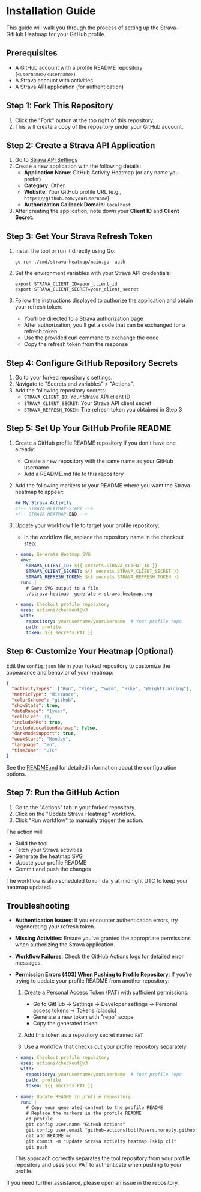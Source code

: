 # Installation Guide

This guide will walk you through the process of setting up the Strava-GitHub Heatmap for your GitHub profile.

## Prerequisites

- A GitHub account with a profile README repository (`<username>/<username>`)
- A Strava account with activities
- A Strava API application (for authentication)

## Step 1: Fork This Repository

1. Click the "Fork" button at the top right of this repository.
2. This will create a copy of the repository under your GitHub account.

## Step 2: Create a Strava API Application

1. Go to [Strava API Settings](https://www.strava.com/settings/api)
2. Create a new application with the following details:
   - **Application Name**: GitHub Activity Heatmap (or any name you prefer)
   - **Category**: Other
   - **Website**: Your GitHub profile URL (e.g., `https://github.com/yourusername`)
   - **Authorization Callback Domain**: `localhost`
3. After creating the application, note down your **Client ID** and **Client Secret**.

## Step 3: Get Your Strava Refresh Token

1. Install the tool or run it directly using Go:
   ```
   go run ./cmd/strava-heatmap/main.go -auth
   ```
   
2. Set the environment variables with your Strava API credentials:
   ```
   export STRAVA_CLIENT_ID=your_client_id
   export STRAVA_CLIENT_SECRET=your_client_secret
   ```

3. Follow the instructions displayed to authorize the application and obtain your refresh token.
   - You'll be directed to a Strava authorization page
   - After authorization, you'll get a code that can be exchanged for a refresh token
   - Use the provided curl command to exchange the code
   - Copy the refresh token from the response

## Step 4: Configure GitHub Repository Secrets

1. Go to your forked repository's settings.
2. Navigate to "Secrets and variables" > "Actions".
3. Add the following repository secrets:
   - `STRAVA_CLIENT_ID`: Your Strava API client ID
   - `STRAVA_CLIENT_SECRET`: Your Strava API client secret
   - `STRAVA_REFRESH_TOKEN`: The refresh token you obtained in Step 3

## Step 5: Set Up Your GitHub Profile README

1. Create a GitHub profile README repository if you don't have one already:
   - Create a new repository with the same name as your GitHub username
   - Add a README.md file to this repository

2. Add the following markers to your README where you want the Strava heatmap to appear:
   ```markdown
   ## My Strava Activity
   <!-- STRAVA-HEATMAP-START -->
   <!-- STRAVA-HEATMAP-END -->
   ```

3. Update your workflow file to target your profile repository:
   - In the workflow file, replace the repository name in the checkout step:
   ```yaml
   - name: Generate Heatmap SVG
     env:
       STRAVA_CLIENT_ID: ${{ secrets.STRAVA_CLIENT_ID }}
       STRAVA_CLIENT_SECRET: ${{ secrets.STRAVA_CLIENT_SECRET }}
       STRAVA_REFRESH_TOKEN: ${{ secrets.STRAVA_REFRESH_TOKEN }}
     run: |
       # Save SVG output to a file
       ./strava-heatmap -generate > strava-heatmap.svg
   
   - name: Checkout profile repository
     uses: actions/checkout@v3
     with:
       repository: yourusername/yourusername  # Your profile repo
       path: profile
       token: ${{ secrets.PAT }}
   ```

## Step 6: Customize Your Heatmap (Optional)

Edit the `config.json` file in your forked repository to customize the appearance and behavior of your heatmap:

```json
{
  "activityTypes": ["Run", "Ride", "Swim", "Hike", "WeightTraining"],
  "metricType": "distance",
  "colorScheme": "github",
  "showStats": true,
  "dateRange": "1year",
  "cellSize": 11,
  "includePRs": true,
  "includeLocationHeatmap": false,
  "darkModeSupport": true,
  "weekStart": "Monday",
  "language": "en",
  "timeZone": "UTC"
}
```

See the [README.md](README.md) for detailed information about the configuration options.

## Step 7: Run the GitHub Action

1. Go to the "Actions" tab in your forked repository.
2. Click on the "Update Strava Heatmap" workflow.
3. Click "Run workflow" to manually trigger the action.

The action will:
- Build the tool
- Fetch your Strava activities
- Generate the heatmap SVG
- Update your profile README
- Commit and push the changes

The workflow is also scheduled to run daily at midnight UTC to keep your heatmap updated.

## Troubleshooting

- **Authentication Issues**: If you encounter authentication errors, try regenerating your refresh token.
- **Missing Activities**: Ensure you've granted the appropriate permissions when authorizing the Strava application.
- **Workflow Failures**: Check the GitHub Actions logs for detailed error messages.
- **Permission Errors (403) When Pushing to Profile Repository**: If you're trying to update your profile README from another repository:

  1. Create a Personal Access Token (PAT) with sufficient permissions:
     - Go to GitHub → Settings → Developer settings → Personal access tokens → Tokens (classic)
     - Generate a new token with "repo" scope
     - Copy the generated token
  
  2. Add this token as a repository secret named `PAT`
  
  3. Use a workflow that checks out your profile repository separately:

  ```yaml
  - name: Checkout profile repository
    uses: actions/checkout@v3
    with:
      repository: yourusername/yourusername  # Your profile repo
      path: profile
      token: ${{ secrets.PAT }}
  
  - name: Update README in profile repository
    run: |
      # Copy your generated content to the profile README
      # Replace the markers in the profile README
      cd profile
      git config user.name "GitHub Actions"
      git config user.email "github-actions[bot]@users.noreply.github.com"
      git add README.md
      git commit -m "Update Strava activity heatmap [skip ci]"
      git push
  ```
  
  This approach correctly separates the tool repository from your profile repository and uses your PAT to authenticate when pushing to your profile.

If you need further assistance, please open an issue in the repository.